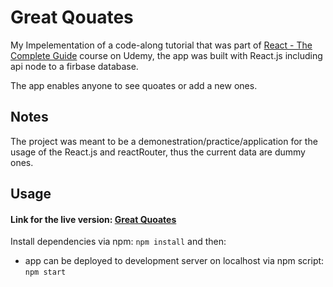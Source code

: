 # Great Qouates

My Impelementation of a code-along tutorial that was part of [React - The Complete Guide](https://www.udemy.com/course/react-the-complete-guide-incl-redux/) course on Udemy, the app was built with React.js including api node to a firbase database.

The app enables anyone to see quoates or add a new ones.

## Notes

The project was meant to be a demonestration/practice/application for the usage of the React.js and reactRouter, thus the current data are dummy ones. 

## Usage

#### Link for the live version: [Great Quoates](https://mohamed-quotes-app.web.app/quotes)
Install dependencies via npm:
`npm install`
and then:

- app can be deployed to development server on localhost via npm script:
`npm start`
